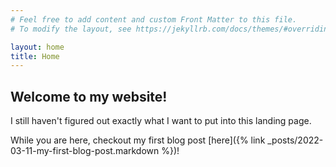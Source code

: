 ```yaml
---
# Feel free to add content and custom Front Matter to this file.
# To modify the layout, see https://jekyllrb.com/docs/themes/#overriding-theme-defaults

layout: home
title: Home
---
```


## Welcome to my website! 

I still haven't figured out exactly what I want to put into this landing page. 

While you are here, checkout my first blog post [here]({% link _posts/2022-03-11-my-first-blog-post.markdown %})!

